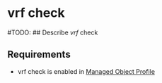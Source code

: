 # vrf check

#TODO: ## Describe *vrf* check

## Requirements

* vrf check is enabled in [Managed Object Profile](../../../reference/concepts/managed-object-profile/index.md)
